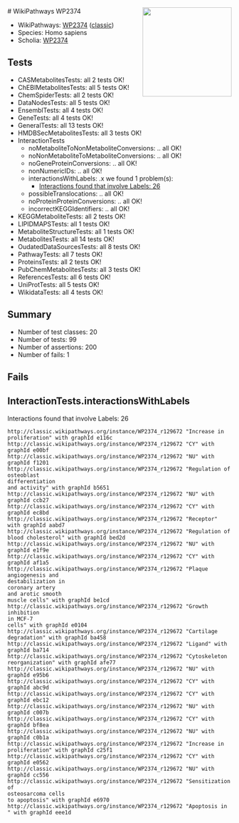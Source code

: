 <img style="float: right; width: 200px" src="https://upload.wikimedia.org/wikipedia/commons/thumb/8/83/Wplogo_with_text_500.png/640px-Wplogo_with_text_500.png" />
# WikiPathways WP2374

* WikiPathways: [WP2374](https://wikipathways.org/pathways/WP2374) ([classic](https://classic.wikipathways.org/instance/WP2374))
* Species: Homo sapiens
* Scholia: [WP2374](https://scholia.toolforge.org/wikipathways/WP2374)
## Tests
* CASMetabolitesTests: all 2 tests OK!
* ChEBIMetabolitesTests: all 5 tests OK!
* ChemSpiderTests: all 2 tests OK!
* DataNodesTests: all 5 tests OK!
* EnsemblTests: all 4 tests OK!
* GeneTests: all 4 tests OK!
* GeneralTests: all 13 tests OK!
* HMDBSecMetabolitesTests: all 3 tests OK!
* InteractionTests
    * noMetaboliteToNonMetaboliteConversions: .. all OK!
    * noNonMetaboliteToMetaboliteConversions: .. all OK!
    * noGeneProteinConversions: .. all OK!
    * nonNumericIDs: .. all OK!
    * interactionsWithLabels: .x we found 1 problem(s):
        * [Interactions found that involve Labels: 26](#fe97a8dd)
    * possibleTranslocations: .. all OK!
    * noProteinProteinConversions: .. all OK!
    * incorrectKEGGIdentifiers: .. all OK!
* KEGGMetaboliteTests: all 2 tests OK!
* LIPIDMAPSTests: all 1 tests OK!
* MetaboliteStructureTests: all 1 tests OK!
* MetabolitesTests: all 14 tests OK!
* OudatedDataSourcesTests: all 8 tests OK!
* PathwayTests: all 7 tests OK!
* ProteinsTests: all 2 tests OK!
* PubChemMetabolitesTests: all 3 tests OK!
* ReferencesTests: all 6 tests OK!
* UniProtTests: all 5 tests OK!
* WikidataTests: all 4 tests OK!


## Summary

* Number of test classes: 20
* Number of tests: 99
* Number of assertions: 200
* Number of fails: 1

## Fails

<a name="fe97a8dd" />

## InteractionTests.interactionsWithLabels

Interactions found that involve Labels: 26
```
http://classic.wikipathways.org/instance/WP2374_r129672 "Increase in 
proliferation" with graphId e116c
http://classic.wikipathways.org/instance/WP2374_r129672 "CY" with graphId e00bf
http://classic.wikipathways.org/instance/WP2374_r129672 "NU" with graphId f1201
http://classic.wikipathways.org/instance/WP2374_r129672 "Regulation of 
osteoblast
differentiation
and activity" with graphId b5651
http://classic.wikipathways.org/instance/WP2374_r129672 "NU" with graphId ccb27
http://classic.wikipathways.org/instance/WP2374_r129672 "CY" with graphId ec8bd
http://classic.wikipathways.org/instance/WP2374_r129672 "Receptor" with graphId aabd7
http://classic.wikipathways.org/instance/WP2374_r129672 "Regulation of
blood cholesterol" with graphId bed2d
http://classic.wikipathways.org/instance/WP2374_r129672 "NU" with graphId e1f9e
http://classic.wikipathways.org/instance/WP2374_r129672 "CY" with graphId af1a5
http://classic.wikipathways.org/instance/WP2374_r129672 "Plaque
angiogenesis and 
destabilization in
coronary artery
and arotic smooth
muscle cells" with graphId be1cd
http://classic.wikipathways.org/instance/WP2374_r129672 "Growth
inhibition
in MCF-7
cells" with graphId e0104
http://classic.wikipathways.org/instance/WP2374_r129672 "Cartilage
degradation" with graphId ba458
http://classic.wikipathways.org/instance/WP2374_r129672 "Ligand" with graphId ba714
http://classic.wikipathways.org/instance/WP2374_r129672 "Cytoskeleton
reorganization" with graphId afe77
http://classic.wikipathways.org/instance/WP2374_r129672 "NU" with graphId e95b6
http://classic.wikipathways.org/instance/WP2374_r129672 "CY" with graphId abc9d
http://classic.wikipathways.org/instance/WP2374_r129672 "CY" with graphId ebc12
http://classic.wikipathways.org/instance/WP2374_r129672 "NU" with graphId c007b
http://classic.wikipathways.org/instance/WP2374_r129672 "CY" with graphId bf8ea
http://classic.wikipathways.org/instance/WP2374_r129672 "NU" with graphId c0b1a
http://classic.wikipathways.org/instance/WP2374_r129672 "Increase in 
proliferation" with graphId c25f1
http://classic.wikipathways.org/instance/WP2374_r129672 "CY" with graphId e0562
http://classic.wikipathways.org/instance/WP2374_r129672 "NU" with graphId cc556
http://classic.wikipathways.org/instance/WP2374_r129672 "Sensitization of 
osteosarcoma cells
to apoptosis" with graphId e6970
http://classic.wikipathways.org/instance/WP2374_r129672 "Apoptosis in 
" with graphId eee1d
```

